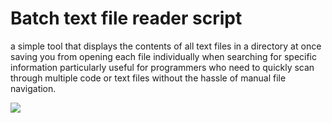 # Batch text file reader script
a simple tool that displays the contents of all text files in a directory at once saving you from opening each file individually when searching for specific information particularly useful for programmers who need to quickly scan through multiple code or text files without the hassle of manual file navigation.

<p align="left">
  <img src="https://github.com/user-attachments/assets/0496add1-fb33-43cc-bb34-8e8c2e5fefab"/>
</p>
